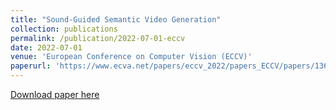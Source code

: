 ```yaml
---
title: "Sound-Guided Semantic Video Generation"
collection: publications
permalink: /publication/2022-07-01-eccv
date: 2022-07-01
venue: 'European Conference on Computer Vision (ECCV)'
paperurl: 'https://www.ecva.net/papers/eccv_2022/papers_ECCV/papers/136770034.pdf'
---
```



[Download paper here](https://www.ecva.net/papers/eccv_2022/papers_ECCV/papers/136770034.pdf)